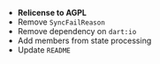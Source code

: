 - **Relicense to AGPL**
- Remove `SyncFailReason`
- Remove dependency on `dart:io`
- Add members from state processing
- Update `README`
